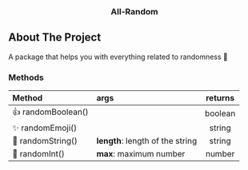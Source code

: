 <br>

<div align="center">
  <h3>All-Random</h3>
</div>

## About The Project
A package that helps you with everything related to randomness 🔄

### Methods
| Method             | args                              | returns |
| :---               | :-------                         | :-----: |
| 👍 randomBoolean() |                                   | boolean |
| ✨ randomEmoji()  |                                    | string  |
| 📝 randomString() | **length**: length of the string   | string  |
| 🔢 randomInt()    | **max**: maximum number            | number  |
